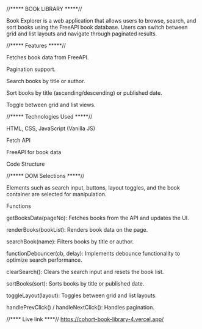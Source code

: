 //***** BOOk LIBRARY *****//

Book Explorer is a web application that allows users to browse, search, and sort books using the FreeAPI book database. Users can switch between grid and list layouts and navigate through paginated results.

//***** Features *****//

Fetches book data from FreeAPI.

Pagination support.

Search books by title or author.

Sort books by title (ascending/descending) or published date.

Toggle between grid and list views.


//***** Technologies Used *****//

HTML, CSS, JavaScript (Vanilla JS)

Fetch API

FreeAPI for book data


Code Structure

//***** DOM Selections *****//

Elements such as search input, buttons, layout toggles, and the book container are selected for manipulation.

Functions

getBooksData(pageNo): Fetches books from the API and updates the UI.

renderBooks(bookList): Renders book data on the page.

searchBook(name): Filters books by title or author.

functionDebouncer(cb, delay): Implements debounce functionality to optimize search performance.

clearSearch(): Clears the search input and resets the book list.

sortBooks(sort): Sorts books by title or published date.

toggleLayout(layout): Toggles between grid and list layouts.

handlePrevClick() / handleNextClick(): Handles pagination.


//**** Live link ****//
https://cohort-book-library-4.vercel.app/

